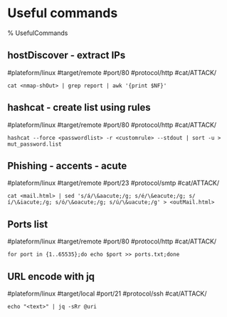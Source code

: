 # Useful commands

% UsefulCommands

## hostDiscover - extract IPs
#plateform/linux #target/remote #port/80 #protocol/http #cat/ATTACK/
```
cat <nmap-shOut> | grep report | awk '{print $NF}'
```

## hashcat - create list using rules
#plateform/linux #target/remote #port/80 #protocol/http #cat/ATTACK/
```
hashcat --force <passwordlist> -r <customrule> --stdout | sort -u > mut_password.list
```

## Phishing - accents - acute
#plateform/linux #target/remote #port/23 #protocol/smtp #cat/ATTACK/
```
cat <mail.html> | sed 's/á/\&aacute;/g; s/é/\&eacute;/g; s/í/\&iacute;/g; s/ó/\&oacute;/g; s/ú/\&uacute;/g' > <outMail.html>
```

## Ports list
#plateform/linux #target/remote #port/80 #protocol/http #cat/ATTACK/
```
for port in {1..65535};do echo $port >> ports.txt;done
```

## URL encode with jq
#plateform/linux #target/local #port/21 #protocol/ssh #cat/ATTACK/
```
echo "<text>" | jq -sRr @uri
```

